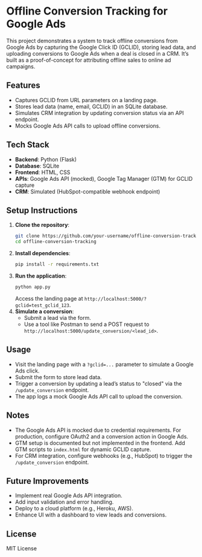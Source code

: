 # Offline Conversion Tracking for Google Ads

   This project demonstrates a system to track offline conversions from Google Ads by capturing the Google Click ID (GCLID), storing lead data, and uploading conversions to Google Ads when a deal is closed in a CRM. It’s built as a proof-of-concept for attributing offline sales to online ad campaigns.

   ## Features
   - Captures GCLID from URL parameters on a landing page.
   - Stores lead data (name, email, GCLID) in an SQLite database.
   - Simulates CRM integration by updating conversion status via an API endpoint.
   - Mocks Google Ads API calls to upload offline conversions.

   ## Tech Stack
   - **Backend**: Python (Flask)
   - **Database**: SQLite
   - **Frontend**: HTML, CSS
   - **APIs**: Google Ads API (mocked), Google Tag Manager (GTM) for GCLID capture
   - **CRM**: Simulated (HubSpot-compatible webhook endpoint)

   ## Setup Instructions
   1. **Clone the repository**:
      ```bash
      git clone https://github.com/your-username/offline-conversion-tracking.git
      cd offline-conversion-tracking
      ```
   2. **Install dependencies**:
      ```bash
      pip install -r requirements.txt
      ```
   3. **Run the application**:
      ```bash
      python app.py
      ```
      Access the landing page at `http://localhost:5000/?gclid=test_gclid_123`.
   4. **Simulate a conversion**:
      - Submit a lead via the form.
      - Use a tool like Postman to send a POST request to `http://localhost:5000/update_conversion/<lead_id>`.

   ## Usage
   - Visit the landing page with a `?gclid=...` parameter to simulate a Google Ads click.
   - Submit the form to store lead data.
   - Trigger a conversion by updating a lead’s status to "closed" via the `/update_conversion` endpoint.
   - The app logs a mock Google Ads API call to upload the conversion.

   ## Notes
   - The Google Ads API is mocked due to credential requirements. For production, configure OAuth2 and a conversion action in Google Ads.
   - GTM setup is documented but not implemented in the frontend. Add GTM scripts to `index.html` for dynamic GCLID capture.
   - For CRM integration, configure webhooks (e.g., HubSpot) to trigger the `/update_conversion` endpoint.

   ## Future Improvements
   - Implement real Google Ads API integration.
   - Add input validation and error handling.
   - Deploy to a cloud platform (e.g., Heroku, AWS).
   - Enhance UI with a dashboard to view leads and conversions.

   ## License
   MIT License

